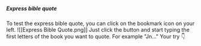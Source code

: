 ##### Express bible quote
To test the express bible quote, you can click on the bookmark icon on your left.
![[Express Bible Quote.png]]
Just click the button and start typing the first letters of the book you want to quote.
For example "Jn..."
Your try 👇